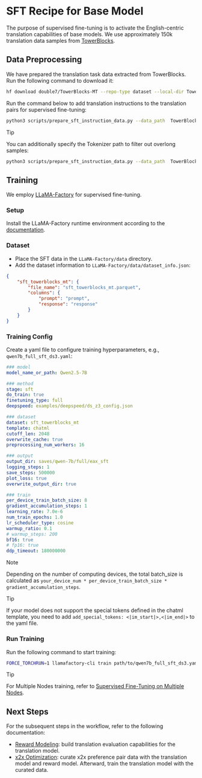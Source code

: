 
# SFT Recipe for Base Model

The purpose of supervised fine-tuning is to activate the English-centric translation capabilities of base models.
We use approximately 150k translation data samples from [TowerBlocks](https://huggingface.co/datasets/Unbabel/TowerBlocks-v0.1).


## Data Preprocessing

We have prepared the translation task data extracted from TowerBlocks. Run the following command to download it:
```bash
hf download double7/TowerBlocks-MT --repo-type dataset --local-dir TowerBlocks-MT
```


Run the command below to add translation instructions to the translation pairs for supervised fine-tuning:
```bash
python3 scripts/prepare_sft_instruction_data.py --data_path  TowerBlocks-MT/data/train.parquet --output_path sft_towerblocks_mt.parquet
```

> [!TIP]
> You can additionally specify the Tokenizer path to filter out overlong samples:
> ```bash
> python3 scripts/prepare_sft_instruction_data.py --data_path  TowerBlocks-MT/data/train.parquet --output_path sft_towerblocks_mt.parquet --tokenizer_path path/to/tokenizer --max_len 1024
> ```

## Training

We employ [LLaMA-Factory](https://github.com/hiyouga/LLaMA-Factory) for supervised fine-tuning.

### Setup
Install the LLaMA-Factory runtime environment according to the [documentation](https://github.com/hiyouga/LLaMA-Factory?tab=readme-ov-file#getting-started).

### Dataset
- Place the SFT data in the `LLaMA-Factory/data` directory.
- Add the dataset information to `LLaMA-Factory/data/dataset_info.json`:
```json
{
    "sft_towerblocks_mt": {
        "file_name": "sft_towerblocks_mt.parquet",
        "columns": {
            "prompt": "prompt",
            "response": "response"
        }
    }
}
``` 

### Training Config

Create a yaml file to configure training hyperparameters, e.g., `qwen7b_full_sft_ds3.yaml`:
```yaml
### model
model_name_or_path: Qwen2.5-7B

### method
stage: sft
do_train: true
finetuning_type: full
deepspeed: examples/deepspeed/ds_z3_config.json

### dataset
dataset: sft_towerblocks_mt
template: chatml
cutoff_len: 2048
overwrite_cache: true
preprocessing_num_workers: 16

### output
output_dir: saves/qwen-7b/full/eax_sft
logging_steps: 1
save_steps: 500000
plot_loss: true
overwrite_output_dir: true

### train
per_device_train_batch_size: 8
gradient_accumulation_steps: 1
learning_rate: 7.0e-6
num_train_epochs: 1.0
lr_scheduler_type: cosine
warmup_ratio: 0.1
# warmup_steps: 200
bf16: true
# fp16: true
ddp_timeout: 180000000
```

> [!NOTE]  
> Depending on the number of computing devices, the total batch_size is calculated as `your_device_num * per_device_train_batch_size * gradient_accumulation_steps`.

> [!TIP]
> If your model does not support the special tokens defined in the chatml template, you need to add `add_special_tokens: <|im_start|>,<|im_end|>` to the yaml file.

### Run Training

Run the following command to start training:
```bash
FORCE_TORCHRUN=1 llamafactory-cli train path/to/qwen7b_full_sft_ds3.yaml 
```

> [!TIP]
> For Multiple Nodes training, refer to [Supervised Fine-Tuning on Multiple Nodes](https://github.com/hiyouga/LLaMA-Factory/tree/main/examples#supervised-fine-tuning-on-multiple-nodes).

## Next Steps

For the subsequent steps in the workflow, refer to the following documentation:
- [Reward Modeling](rm.md): build translation evaluation capabilities for the translation model.
- [x2x Optimization](xpo.md): curate x2x preference pair data with the translation model and reward model. Afterward, train the translation model with the curated data.